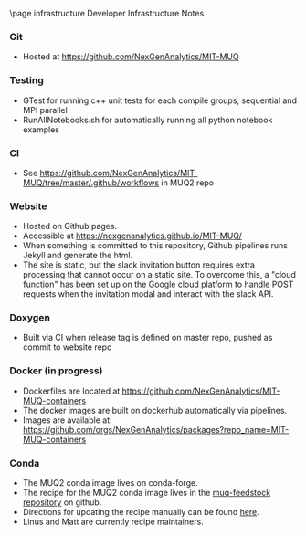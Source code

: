 \page infrastructure Developer Infrastructure Notes

### Git
- Hosted at https://github.com/NexGenAnalytics/MIT-MUQ

### Testing
- GTest for running c++ unit tests for each compile groups, sequential and MPI parallel
- RunAllNotebooks.sh for automatically running all python notebook examples

### CI
- See https://github.com/NexGenAnalytics/MIT-MUQ/tree/master/.github/workflows in MUQ2 repo

### Website
- Hosted on Github pages.
- Accessible at https://nexgenanalytics.github.io/MIT-MUQ/
- When something is committed to this repository, Github pipelines runs Jekyll and generate the html.
- The site is static, but the slack invitation button requires extra processing that cannot occur on a static site.  To overcome this,  a "cloud function" has been set up on the Google cloud platform to handle POST requests when the invitation modal and interact with the slack API.

### Doxygen
- Built via CI when release tag is defined on master repo, pushed as commit to website repo

### Docker (in progress)
- Dockerfiles are located at https://github.com/NexGenAnalytics/MIT-MUQ-containers
- The docker images are built on dockerhub automatically via pipelines.
- Images are available at: https://github.com/orgs/NexGenAnalytics/packages?repo_name=MIT-MUQ-containers

### Conda
- The MUQ2 conda image lives on conda-forge.
- The recipe for the MUQ2 conda image lives in the [muq-feedstock repository](https://github.com/conda-forge/muq-feedstock) on github.   
- Directions for updating the recipe manually can be found [here](https://conda-forge.org/docs/maintainer/updating_pkgs.html).
- Linus and Matt are currently recipe maintainers.
